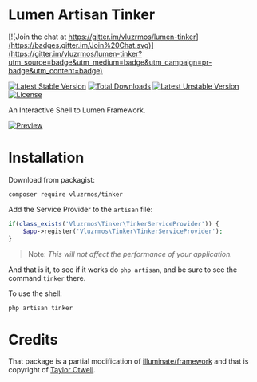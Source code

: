 # Lumen Artisan Tinker

[![Join the chat at https://gitter.im/vluzrmos/lumen-tinker](https://badges.gitter.im/Join%20Chat.svg)](https://gitter.im/vluzrmos/lumen-tinker?utm_source=badge&utm_medium=badge&utm_campaign=pr-badge&utm_content=badge)

[![Latest Stable Version](https://poser.pugx.org/vluzrmos/tinker/v/stable)](https://packagist.org/packages/vluzrmos/tinker) [![Total Downloads](https://poser.pugx.org/vluzrmos/tinker/downloads)](https://packagist.org/packages/vluzrmos/tinker) [![Latest Unstable Version](https://poser.pugx.org/vluzrmos/tinker/v/unstable)](https://packagist.org/packages/vluzrmos/tinker) [![License](https://poser.pugx.org/vluzrmos/tinker/license)](https://packagist.org/packages/vluzrmos/tinker)

An Interactive Shell to Lumen Framework.

[![Preview](http://i.imgur.com/3jfvcck.png)](https://github.com/vluzrmos/lumen-tinker)

# Installation

Download from packagist:

`composer require vluzrmos/tinker`

Add the Service Provider to the `artisan` file:

```php
if(class_exists('Vluzrmos\Tinker\TinkerServiceProvider')) {
    $app->register('Vluzrmos\Tinker\TinkerServiceProvider');
}
```

> Note: *This will not affect the performance of your application.*

And that is it, to see if it works do `php artisan`, and be sure to
see the command `tinker` there.

To use the shell:

`php artisan tinker`

# Credits

That package is a partial modification
of [illuminate/framework](https://github.com/illuminate/framework) and that is copyright of [Taylor Otwell](https://github.com/taylorotwell).
